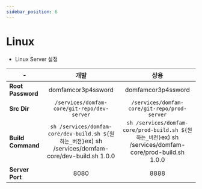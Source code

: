 ```yaml
---
sidebar_position: 6
---
```


# Linux

* Linux Server 설정

| -                 |                                              **개발**                                              |                                               **상용**                                               |
|-------------------|:------------------------------------------------------------------------------------------------:|:--------------------------------------------------------------------------------------------------:|
| **Root Password** |                                        domfamcor3p4ssword                                        |                                         domfamcor3p4ssword                                         |
| **Src Dir**       |                           `/services/domfam-core/git-repo/dev-server`                            |                            `/services/domfam-core/git-repo/prod-server`                            |
| **Build Command** | `sh /services/domfam-core/dev-build.sh ${원하는_버전}`ex) sh /services/domfam-core/dev-build.sh 1.0.0 | `sh /services/domfam-core/prod-build.sh ${원하는_버전}`ex) sh /services/domfam-core/prod-build.sh 1.0.0 |
| **Server Port**   |                                               8080                                               |                                                8888                                                |